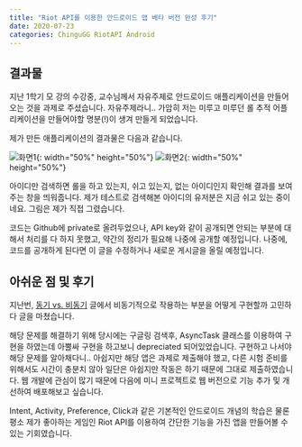 ```yaml
---
title: "Riot API를 이용한 안드로이드 앱 베타 버전 완성 후기"
date: 2020-07-23
categories: ChinguGG RiotAPI Android
---
```


## 결과물


지난 1학기 모 강의 수강중, 교수님께서 자유주제로 안드로이드 애플리케이션을 만들어오는 것을 과제로 주셨습니다.
자유주제라니.. 가암히 저는 미루고 미루던 롤 추적 어플리케이션을 만들어야할 명분(!)이 생겨 만들게 되었습니다.


제가 만든 애플리케이션의 결과물은 다음과 같습니다.


![화면1](https://user-images.githubusercontent.com/43411599/88195094-910f5900-cc7a-11ea-8d5d-b68d64da8ae4.png){: width="50%" height="50%"}
![화면2](https://user-images.githubusercontent.com/43411599/88195136-9e2c4800-cc7a-11ea-9268-e03ff5f13f65.png){: width="50%" height="50%"}


아이디만 검색하면 롤을 하고 있는지, 쉬고 있는지, 없는 아이디인지 확인해 결과를 보여주는 창을 띄워줍니다.
제가 테스트로 검색해본 아이디의 유저분은 지금 쉬고 있는 중이네요.
그림은 제가 직접 그렸습니다.


코드는 Github에 private로 올려두었으나, API key와 같이 공개되면 안되는 부분에 대해서 처리를 다 하지 못했고, 약간의 정리가 필요해 나중에 공개할 예정입니다.
나중에, 코드를 공개하게 된다면 이 글을 수정하거나 새로운 게시글을 올릴 예정입니다.


## 아쉬운 점 및 후기

지난번, [동기 vs. 비동기](https://seunghyoku.github.io/til/android/riotapi/loldab/restapi/synchronous-vs-asynchronous/) 글에서 비동기적으로 작용하는 부분을 어떻게 구현할까
고민하다 글을 마쳤습니다.


해당 문제를 해결하기 위해 당시에는 구글링 검색후, AsyncTask 클래스를 이용하여 구현을 하였는데 아뿔싸 구현을 하고보니 depreciated 되어있었습니다.
구현하고 나서야 해당 문제를 알아채다니.. 아쉽지만 해당 앱은 과제로 제출해야 했고, 다른 시험 준비를 위해서도 시간이 충분치 않아 일단은 아쉽지만 작동은 하기 때문에 그대로 제출하였습니다.
웹 개발에 관심이 많기 때문에 다음에 미니 프로젝트로 웹 버전으로 기능 추가 및 개선하여 배포해보고 싶습니다.


Intent, Activity, Preference, Click과 같은 기본적인 안드로이드 개념의 학습은 물론
평소 제가 좋아하는 게임인 Riot API를 이용하여 간단한 기능을 가진 앱을 만들어볼 수 있는 기회였습니다.

